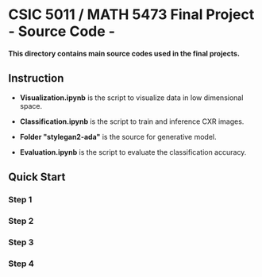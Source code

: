 # CSIC 5011 / MATH 5473 Final Project \- Source Code \- 

**This directory contains main source codes used in the final projects.**

## Instruction

- **Visualization.ipynb** is the script to visualize data in low dimensional space.

- **Classification.ipynb** is the script to train and inference CXR images.

- **Folder "stylegan2-ada"** is the source for generative model.

- **Evaluation.ipynb** is the script to evaluate the classification accuracy. 

## Quick Start

### Step 1

### Step 2

### Step 3

### Step 4



